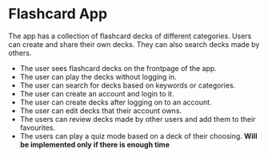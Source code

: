 
# Flashcard App

The app has a collection of flashcard decks of different categories. Users can create and share their own decks. They can also search decks made by others.

- The user sees flashcard decks on the frontpage of the app.
- The user can play the decks without logging in.
- The user can search for decks based on keywords or categories.
- The user can create an account and login to it.
- The user can create decks after logging on to an account.
- The user can edit decks that their account owns.
- The users can review decks made by other users and add them to their favourites.
- The users can play a quiz mode based on a deck of their choosing. **Will be implemented only if there is enough time**
